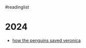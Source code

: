 #readinglist

# 2024

* [how the penguins saved veronica](../2024-02/how-the-penguins-saved-veronica.md)
